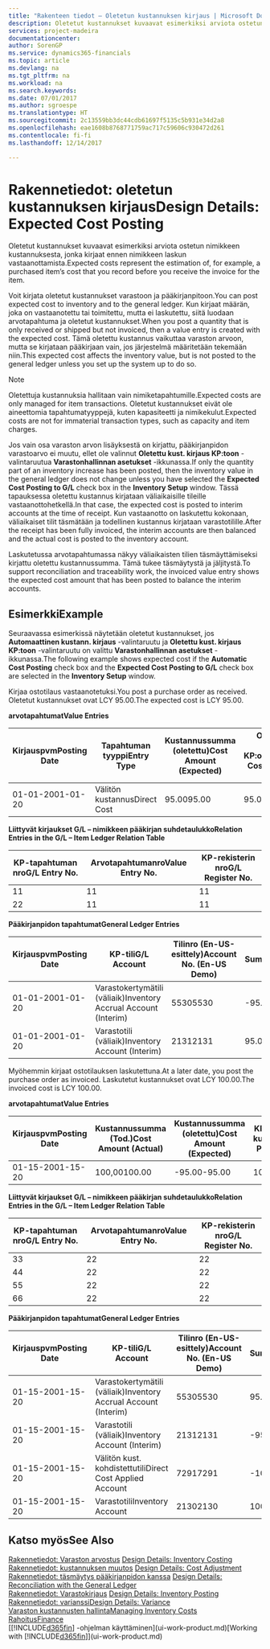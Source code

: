 ```yaml
---
title: "Rakenteen tiedot – Oletetun kustannuksen kirjaus | Microsoft Docs"
description: Oletetut kustannukset kuvaavat esimerkiksi arviota ostetun nimikkeen kustannuksesta, jonka kirjaat ennen nimikkeen laskun vastaanottamista.
services: project-madeira
documentationcenter: 
author: SorenGP
ms.service: dynamics365-financials
ms.topic: article
ms.devlang: na
ms.tgt_pltfrm: na
ms.workload: na
ms.search.keywords: 
ms.date: 07/01/2017
ms.author: sgroespe
ms.translationtype: HT
ms.sourcegitcommit: 2c13559bb3dc44cdb61697f5135c5b931e34d2a8
ms.openlocfilehash: eae1608b8768771759ac717c59606c930472d261
ms.contentlocale: fi-fi
ms.lasthandoff: 12/14/2017

---
```

# <a name="design-details-expected-cost-posting"></a><span data-ttu-id="30b9e-103">Rakennetiedot: oletetun kustannuksen kirjaus</span><span class="sxs-lookup"><span data-stu-id="30b9e-103">Design Details: Expected Cost Posting</span></span>
<span data-ttu-id="30b9e-104">Oletetut kustannukset kuvaavat esimerkiksi arviota ostetun nimikkeen kustannuksesta, jonka kirjaat ennen nimikkeen laskun vastaanottamista.</span><span class="sxs-lookup"><span data-stu-id="30b9e-104">Expected costs represent the estimation of, for example, a purchased item’s cost that you record before you receive the invoice for the item.</span></span>  

 <span data-ttu-id="30b9e-105">Voit kirjata oletetut kustannukset varastoon ja pääkirjanpitoon.</span><span class="sxs-lookup"><span data-stu-id="30b9e-105">You can post expected cost to inventory and to the general ledger.</span></span> <span data-ttu-id="30b9e-106">Kun kirjaat määrän, joka on vastaanotettu tai toimitettu, mutta ei laskutettu, siitä luodaan arvotapahtuma ja oletetut kustannukset.</span><span class="sxs-lookup"><span data-stu-id="30b9e-106">When you post a quantity that is only received or shipped but not invoiced, then a value entry is created with the expected cost.</span></span> <span data-ttu-id="30b9e-107">Tämä oletettu kustannus vaikuttaa varaston arvoon, mutta se kirjataan pääkirjaan vain, jos järjestelmä määritetään tekemään niin.</span><span class="sxs-lookup"><span data-stu-id="30b9e-107">This expected cost affects the inventory value, but is not posted to the general ledger unless you set up the system up to do so.</span></span>  

> [!NOTE]  
>  <span data-ttu-id="30b9e-108">Oletettuja kustannuksia hallitaan vain nimiketapahtumille.</span><span class="sxs-lookup"><span data-stu-id="30b9e-108">Expected costs are only managed for item transactions.</span></span> <span data-ttu-id="30b9e-109">Oletetut kustannukset eivät ole aineettomia tapahtumatyyppejä, kuten kapasiteetti ja nimikekulut.</span><span class="sxs-lookup"><span data-stu-id="30b9e-109">Expected costs are not for immaterial transaction types, such as capacity and item charges.</span></span>  

 <span data-ttu-id="30b9e-110">Jos vain osa varaston arvon lisäyksestä on kirjattu, pääkirjanpidon varastoarvo ei muutu, ellet ole valinnut **Oletettu kust. kirjaus KP:toon** -valintaruutua **Varastonhallinnan asetukset** -ikkunassa.</span><span class="sxs-lookup"><span data-stu-id="30b9e-110">If only the quantity part of an inventory increase has been posted, then the inventory value in the general ledger does not change unless you have selected the **Expected Cost Posting to G/L** check box in the **Inventory Setup** window.</span></span> <span data-ttu-id="30b9e-111">Tässä tapauksessa oletettu kustannus kirjataan väliaikaisille tileille vastaanottohetkellä.</span><span class="sxs-lookup"><span data-stu-id="30b9e-111">In that case, the expected cost is posted to interim accounts at the time of receipt.</span></span> <span data-ttu-id="30b9e-112">Kun vastaanotto on laskutettu kokonaan, väliaikaiset tilit täsmätään ja todellinen kustannus kirjataan varastotilille.</span><span class="sxs-lookup"><span data-stu-id="30b9e-112">After the receipt has been fully invoiced, the interim accounts are then balanced and the actual cost is posted to the inventory account.</span></span>  

 <span data-ttu-id="30b9e-113">Laskutetussa arvotapahtumassa näkyy väliaikaisten tilien täsmäyttämiseksi kirjattu oletettu kustannussumma. Tämä tukee täsmäytystä ja jäljitystä.</span><span class="sxs-lookup"><span data-stu-id="30b9e-113">To support reconciliation and traceability work, the invoiced value entry shows the expected cost amount that has been posted to balance the interim accounts.</span></span>  

## <a name="example"></a><span data-ttu-id="30b9e-114">Esimerkki</span><span class="sxs-lookup"><span data-stu-id="30b9e-114">Example</span></span>  
 <span data-ttu-id="30b9e-115">Seuraavassa esimerkissä näytetään oletetut kustannukset, jos **Automaattinen kustann. kirjaus** -valintaruutu ja **Oletettu kust. kirjaus KP:toon** -valintaruutu on valittu **Varastonhallinnan asetukset** -ikkunassa.</span><span class="sxs-lookup"><span data-stu-id="30b9e-115">The following example shows expected cost if the **Automatic Cost Posting** check box and the **Expected Cost Posting to G/L** check box are selected in the **Inventory Setup** window.</span></span>  

 <span data-ttu-id="30b9e-116">Kirjaa ostotilaus vastaanotetuksi.</span><span class="sxs-lookup"><span data-stu-id="30b9e-116">You post a purchase order as received.</span></span> <span data-ttu-id="30b9e-117">Oletetut kustannukset ovat LCY 95.00.</span><span class="sxs-lookup"><span data-stu-id="30b9e-117">The expected cost is LCY 95.00.</span></span>  

 <span data-ttu-id="30b9e-118">**arvotapahtumat**</span><span class="sxs-lookup"><span data-stu-id="30b9e-118">**Value Entries**</span></span>  

|<span data-ttu-id="30b9e-119">Kirjauspvm</span><span class="sxs-lookup"><span data-stu-id="30b9e-119">Posting Date</span></span>|<span data-ttu-id="30b9e-120">Tapahtuman tyyppi</span><span class="sxs-lookup"><span data-stu-id="30b9e-120">Entry Type</span></span>|<span data-ttu-id="30b9e-121">Kustannussumma (oletettu)</span><span class="sxs-lookup"><span data-stu-id="30b9e-121">Cost Amount (Expected)</span></span>|<span data-ttu-id="30b9e-122">Olet. kust. kirjattu KP:oon</span><span class="sxs-lookup"><span data-stu-id="30b9e-122">Expected Cost Posted to G/L</span></span>|<span data-ttu-id="30b9e-123">Oletettu kustannus</span><span class="sxs-lookup"><span data-stu-id="30b9e-123">Expected Cost</span></span>|<span data-ttu-id="30b9e-124">Nimiketapahtuman nro</span><span class="sxs-lookup"><span data-stu-id="30b9e-124">Item Ledger Entry No.</span></span>|<span data-ttu-id="30b9e-125">Tapahtumanro</span><span class="sxs-lookup"><span data-stu-id="30b9e-125">Entry No.</span></span>|  
|------------------|----------------|------------------------------|----------------------------------|-------------------|---------------------------|---------------|  
|<span data-ttu-id="30b9e-126">01-01-20</span><span class="sxs-lookup"><span data-stu-id="30b9e-126">01-01-20</span></span>|<span data-ttu-id="30b9e-127">Välitön kustannus</span><span class="sxs-lookup"><span data-stu-id="30b9e-127">Direct Cost</span></span>|<span data-ttu-id="30b9e-128">95.00</span><span class="sxs-lookup"><span data-stu-id="30b9e-128">95.00</span></span>|<span data-ttu-id="30b9e-129">95.00</span><span class="sxs-lookup"><span data-stu-id="30b9e-129">95.00</span></span>|<span data-ttu-id="30b9e-130">Kyllä</span><span class="sxs-lookup"><span data-stu-id="30b9e-130">Yes</span></span>|<span data-ttu-id="30b9e-131">1</span><span class="sxs-lookup"><span data-stu-id="30b9e-131">1</span></span>|<span data-ttu-id="30b9e-132">1</span><span class="sxs-lookup"><span data-stu-id="30b9e-132">1</span></span>|  

 <span data-ttu-id="30b9e-133">**Liittyvät kirjaukset G/L – nimikkeen pääkirjan suhdetaulukko**</span><span class="sxs-lookup"><span data-stu-id="30b9e-133">**Relation Entries in the G/L – Item Ledger Relation Table**</span></span>  

|<span data-ttu-id="30b9e-134">KP-tapahtuman nro</span><span class="sxs-lookup"><span data-stu-id="30b9e-134">G/L Entry No.</span></span>|<span data-ttu-id="30b9e-135">Arvotapahtumanro</span><span class="sxs-lookup"><span data-stu-id="30b9e-135">Value Entry No.</span></span>|<span data-ttu-id="30b9e-136">KP-rekisterin nro</span><span class="sxs-lookup"><span data-stu-id="30b9e-136">G/L Register No.</span></span>|  
|--------------------|---------------------|-----------------------|  
|<span data-ttu-id="30b9e-137">1</span><span class="sxs-lookup"><span data-stu-id="30b9e-137">1</span></span>|<span data-ttu-id="30b9e-138">1</span><span class="sxs-lookup"><span data-stu-id="30b9e-138">1</span></span>|<span data-ttu-id="30b9e-139">1</span><span class="sxs-lookup"><span data-stu-id="30b9e-139">1</span></span>|  
|<span data-ttu-id="30b9e-140">2</span><span class="sxs-lookup"><span data-stu-id="30b9e-140">2</span></span>|<span data-ttu-id="30b9e-141">1</span><span class="sxs-lookup"><span data-stu-id="30b9e-141">1</span></span>|<span data-ttu-id="30b9e-142">1</span><span class="sxs-lookup"><span data-stu-id="30b9e-142">1</span></span>|  

 <span data-ttu-id="30b9e-143">**Pääkirjanpidon tapahtumat**</span><span class="sxs-lookup"><span data-stu-id="30b9e-143">**General Ledger Entries**</span></span>  

|<span data-ttu-id="30b9e-144">Kirjauspvm</span><span class="sxs-lookup"><span data-stu-id="30b9e-144">Posting Date</span></span>|<span data-ttu-id="30b9e-145">KP-tili</span><span class="sxs-lookup"><span data-stu-id="30b9e-145">G/L Account</span></span>|<span data-ttu-id="30b9e-146">Tilinro (En-US-esittely)</span><span class="sxs-lookup"><span data-stu-id="30b9e-146">Account No. (En-US Demo)</span></span>|<span data-ttu-id="30b9e-147">Summa</span><span class="sxs-lookup"><span data-stu-id="30b9e-147">Amount</span></span>|<span data-ttu-id="30b9e-148">Tapahtumanro</span><span class="sxs-lookup"><span data-stu-id="30b9e-148">Entry No.</span></span>|  
|------------------|------------------|---------------------------------|------------|---------------|  
|<span data-ttu-id="30b9e-149">01-01-20</span><span class="sxs-lookup"><span data-stu-id="30b9e-149">01-01-20</span></span>|<span data-ttu-id="30b9e-150">Varastokertymätili (väliaik)</span><span class="sxs-lookup"><span data-stu-id="30b9e-150">Inventory Accrual Account (Interim)</span></span>|<span data-ttu-id="30b9e-151">5530</span><span class="sxs-lookup"><span data-stu-id="30b9e-151">5530</span></span>|<span data-ttu-id="30b9e-152">-95.00</span><span class="sxs-lookup"><span data-stu-id="30b9e-152">-95.00</span></span>|<span data-ttu-id="30b9e-153">2</span><span class="sxs-lookup"><span data-stu-id="30b9e-153">2</span></span>|  
|<span data-ttu-id="30b9e-154">01-01-20</span><span class="sxs-lookup"><span data-stu-id="30b9e-154">01-01-20</span></span>|<span data-ttu-id="30b9e-155">Varastotili (väliaik)</span><span class="sxs-lookup"><span data-stu-id="30b9e-155">Inventory Account (Interim)</span></span>|<span data-ttu-id="30b9e-156">2131</span><span class="sxs-lookup"><span data-stu-id="30b9e-156">2131</span></span>|<span data-ttu-id="30b9e-157">95.00</span><span class="sxs-lookup"><span data-stu-id="30b9e-157">95.00</span></span>|<span data-ttu-id="30b9e-158">1</span><span class="sxs-lookup"><span data-stu-id="30b9e-158">1</span></span>|  

 <span data-ttu-id="30b9e-159">Myöhemmin kirjaat ostotilauksen laskutettuna.</span><span class="sxs-lookup"><span data-stu-id="30b9e-159">At a later date, you post the purchase order as invoiced.</span></span> <span data-ttu-id="30b9e-160">Laskutetut kustannukset ovat LCY 100.00.</span><span class="sxs-lookup"><span data-stu-id="30b9e-160">The invoiced cost is LCY 100.00.</span></span>  

 <span data-ttu-id="30b9e-161">**arvotapahtumat**</span><span class="sxs-lookup"><span data-stu-id="30b9e-161">**Value Entries**</span></span>  

|<span data-ttu-id="30b9e-162">Kirjauspvm</span><span class="sxs-lookup"><span data-stu-id="30b9e-162">Posting Date</span></span>|<span data-ttu-id="30b9e-163">Kustannussumma (Tod.)</span><span class="sxs-lookup"><span data-stu-id="30b9e-163">Cost Amount (Actual)</span></span>|<span data-ttu-id="30b9e-164">Kustannussumma (oletettu)</span><span class="sxs-lookup"><span data-stu-id="30b9e-164">Cost Amount (Expected)</span></span>|<span data-ttu-id="30b9e-165">KP:oon kirjattu kustannus</span><span class="sxs-lookup"><span data-stu-id="30b9e-165">Cost Posted to G/L</span></span>|<span data-ttu-id="30b9e-166">Oletettu kustannus</span><span class="sxs-lookup"><span data-stu-id="30b9e-166">Expected Cost</span></span>|<span data-ttu-id="30b9e-167">Nimiketapahtuman nro</span><span class="sxs-lookup"><span data-stu-id="30b9e-167">Item Ledger Entry No.</span></span>|<span data-ttu-id="30b9e-168">Tapahtumanro</span><span class="sxs-lookup"><span data-stu-id="30b9e-168">Entry No.</span></span>|  
|------------------|----------------------------|------------------------------|-------------------------|-------------------|---------------------------|---------------|  
|<span data-ttu-id="30b9e-169">01-15-20</span><span class="sxs-lookup"><span data-stu-id="30b9e-169">01-15-20</span></span>|<span data-ttu-id="30b9e-170">100,00</span><span class="sxs-lookup"><span data-stu-id="30b9e-170">100.00</span></span>|<span data-ttu-id="30b9e-171">-95.00</span><span class="sxs-lookup"><span data-stu-id="30b9e-171">-95.00</span></span>|<span data-ttu-id="30b9e-172">100,00</span><span class="sxs-lookup"><span data-stu-id="30b9e-172">100.00</span></span>|<span data-ttu-id="30b9e-173">Ei</span><span class="sxs-lookup"><span data-stu-id="30b9e-173">No</span></span>|<span data-ttu-id="30b9e-174">1</span><span class="sxs-lookup"><span data-stu-id="30b9e-174">1</span></span>|<span data-ttu-id="30b9e-175">2</span><span class="sxs-lookup"><span data-stu-id="30b9e-175">2</span></span>|  

 <span data-ttu-id="30b9e-176">**Liittyvät kirjaukset G/L – nimikkeen pääkirjan suhdetaulukko**</span><span class="sxs-lookup"><span data-stu-id="30b9e-176">**Relation Entries in the G/L – Item Ledger Relation Table**</span></span>  

|<span data-ttu-id="30b9e-177">KP-tapahtuman nro</span><span class="sxs-lookup"><span data-stu-id="30b9e-177">G/L Entry No.</span></span>|<span data-ttu-id="30b9e-178">Arvotapahtumanro</span><span class="sxs-lookup"><span data-stu-id="30b9e-178">Value Entry No.</span></span>|<span data-ttu-id="30b9e-179">KP-rekisterin nro</span><span class="sxs-lookup"><span data-stu-id="30b9e-179">G/L Register No.</span></span>|  
|--------------------|---------------------|-----------------------|  
|<span data-ttu-id="30b9e-180">3</span><span class="sxs-lookup"><span data-stu-id="30b9e-180">3</span></span>|<span data-ttu-id="30b9e-181">2</span><span class="sxs-lookup"><span data-stu-id="30b9e-181">2</span></span>|<span data-ttu-id="30b9e-182">2</span><span class="sxs-lookup"><span data-stu-id="30b9e-182">2</span></span>|  
|<span data-ttu-id="30b9e-183">4</span><span class="sxs-lookup"><span data-stu-id="30b9e-183">4</span></span>|<span data-ttu-id="30b9e-184">2</span><span class="sxs-lookup"><span data-stu-id="30b9e-184">2</span></span>|<span data-ttu-id="30b9e-185">2</span><span class="sxs-lookup"><span data-stu-id="30b9e-185">2</span></span>|  
|<span data-ttu-id="30b9e-186">5</span><span class="sxs-lookup"><span data-stu-id="30b9e-186">5</span></span>|<span data-ttu-id="30b9e-187">2</span><span class="sxs-lookup"><span data-stu-id="30b9e-187">2</span></span>|<span data-ttu-id="30b9e-188">2</span><span class="sxs-lookup"><span data-stu-id="30b9e-188">2</span></span>|  
|<span data-ttu-id="30b9e-189">6</span><span class="sxs-lookup"><span data-stu-id="30b9e-189">6</span></span>|<span data-ttu-id="30b9e-190">2</span><span class="sxs-lookup"><span data-stu-id="30b9e-190">2</span></span>|<span data-ttu-id="30b9e-191">2</span><span class="sxs-lookup"><span data-stu-id="30b9e-191">2</span></span>|  

 <span data-ttu-id="30b9e-192">**Pääkirjanpidon tapahtumat**</span><span class="sxs-lookup"><span data-stu-id="30b9e-192">**General Ledger Entries**</span></span>  

|<span data-ttu-id="30b9e-193">Kirjauspvm</span><span class="sxs-lookup"><span data-stu-id="30b9e-193">Posting Date</span></span>|<span data-ttu-id="30b9e-194">KP-tili</span><span class="sxs-lookup"><span data-stu-id="30b9e-194">G/L Account</span></span>|<span data-ttu-id="30b9e-195">Tilinro (En-US-esittely)</span><span class="sxs-lookup"><span data-stu-id="30b9e-195">Account No. (En-US Demo)</span></span>|<span data-ttu-id="30b9e-196">Summa</span><span class="sxs-lookup"><span data-stu-id="30b9e-196">Amount</span></span>|<span data-ttu-id="30b9e-197">Tapahtumanro</span><span class="sxs-lookup"><span data-stu-id="30b9e-197">Entry No.</span></span>|  
|------------------|------------------|---------------------------------|------------|---------------|  
|<span data-ttu-id="30b9e-198">01-15-20</span><span class="sxs-lookup"><span data-stu-id="30b9e-198">01-15-20</span></span>|<span data-ttu-id="30b9e-199">Varastokertymätili (väliaik)</span><span class="sxs-lookup"><span data-stu-id="30b9e-199">Inventory Accrual Account (Interim)</span></span>|<span data-ttu-id="30b9e-200">5530</span><span class="sxs-lookup"><span data-stu-id="30b9e-200">5530</span></span>|<span data-ttu-id="30b9e-201">95.00</span><span class="sxs-lookup"><span data-stu-id="30b9e-201">95.00</span></span>|<span data-ttu-id="30b9e-202">4</span><span class="sxs-lookup"><span data-stu-id="30b9e-202">4</span></span>|  
|<span data-ttu-id="30b9e-203">01-15-20</span><span class="sxs-lookup"><span data-stu-id="30b9e-203">01-15-20</span></span>|<span data-ttu-id="30b9e-204">Varastotili (väliaik)</span><span class="sxs-lookup"><span data-stu-id="30b9e-204">Inventory Account (Interim)</span></span>|<span data-ttu-id="30b9e-205">2131</span><span class="sxs-lookup"><span data-stu-id="30b9e-205">2131</span></span>|<span data-ttu-id="30b9e-206">-95.00</span><span class="sxs-lookup"><span data-stu-id="30b9e-206">-95.00</span></span>|<span data-ttu-id="30b9e-207">3</span><span class="sxs-lookup"><span data-stu-id="30b9e-207">3</span></span>|  
|<span data-ttu-id="30b9e-208">01-15-20</span><span class="sxs-lookup"><span data-stu-id="30b9e-208">01-15-20</span></span>|<span data-ttu-id="30b9e-209">Välitön kust. kohdistettutili</span><span class="sxs-lookup"><span data-stu-id="30b9e-209">Direct Cost Applied Account</span></span>|<span data-ttu-id="30b9e-210">7291</span><span class="sxs-lookup"><span data-stu-id="30b9e-210">7291</span></span>|<span data-ttu-id="30b9e-211">-100</span><span class="sxs-lookup"><span data-stu-id="30b9e-211">-100</span></span>|<span data-ttu-id="30b9e-212">6</span><span class="sxs-lookup"><span data-stu-id="30b9e-212">6</span></span>|  
|<span data-ttu-id="30b9e-213">01-15-20</span><span class="sxs-lookup"><span data-stu-id="30b9e-213">01-15-20</span></span>|<span data-ttu-id="30b9e-214">Varastotili</span><span class="sxs-lookup"><span data-stu-id="30b9e-214">Inventory Account</span></span>|<span data-ttu-id="30b9e-215">2130</span><span class="sxs-lookup"><span data-stu-id="30b9e-215">2130</span></span>|<span data-ttu-id="30b9e-216">100</span><span class="sxs-lookup"><span data-stu-id="30b9e-216">100</span></span>|<span data-ttu-id="30b9e-217">5</span><span class="sxs-lookup"><span data-stu-id="30b9e-217">5</span></span>|  

## <a name="see-also"></a><span data-ttu-id="30b9e-218">Katso myös</span><span class="sxs-lookup"><span data-stu-id="30b9e-218">See Also</span></span>
 <span data-ttu-id="30b9e-219">[Rakennetiedot: Varaston arvostus](design-details-inventory-costing.md) </span><span class="sxs-lookup"><span data-stu-id="30b9e-219">[Design Details: Inventory Costing](design-details-inventory-costing.md) </span></span>  
 <span data-ttu-id="30b9e-220">[Rakennetiedot: kustannuksen muutos](design-details-cost-adjustment.md) </span><span class="sxs-lookup"><span data-stu-id="30b9e-220">[Design Details: Cost Adjustment](design-details-cost-adjustment.md) </span></span>  
 <span data-ttu-id="30b9e-221">[Rakennetiedot: täsmäytys pääkirjanpidon kanssa](design-details-reconciliation-with-the-general-ledger.md) </span><span class="sxs-lookup"><span data-stu-id="30b9e-221">[Design Details: Reconciliation with the General Ledger](design-details-reconciliation-with-the-general-ledger.md) </span></span>  
 <span data-ttu-id="30b9e-222">[Rakennetiedot: Varastokirjaus](design-details-inventory-posting.md) </span><span class="sxs-lookup"><span data-stu-id="30b9e-222">[Design Details: Inventory Posting](design-details-inventory-posting.md) </span></span>  
 [<span data-ttu-id="30b9e-223">Rakennetiedot: varianssi</span><span class="sxs-lookup"><span data-stu-id="30b9e-223">Design Details: Variance</span></span>](design-details-variance.md)  
 [<span data-ttu-id="30b9e-224">Varaston kustannusten hallinta</span><span class="sxs-lookup"><span data-stu-id="30b9e-224">Managing Inventory Costs</span></span>](finance-manage-inventory-costs.md)  
 [<span data-ttu-id="30b9e-225">Rahoitus</span><span class="sxs-lookup"><span data-stu-id="30b9e-225">Finance</span></span>](finance.md)  
 <span data-ttu-id="30b9e-226">[[!INCLUDE[d365fin](includes/d365fin_md.md)] -ohjelman käyttäminen](ui-work-product.md)</span><span class="sxs-lookup"><span data-stu-id="30b9e-226">[Working with [!INCLUDE[d365fin](includes/d365fin_md.md)]](ui-work-product.md)</span></span>

